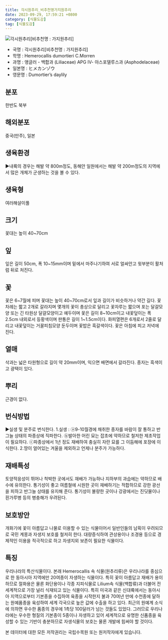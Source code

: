 ```yaml
---
title: 각시원추리_비추천명가지원추리
date: 2023-09-29, 17:59:21 +0800
category: [식물도감]
tag: [식물도감]
---
```




![각시원추리[비추천명 : 가지원추리]](http://www.nature.go.kr/fileUpload/plants/basic/Liliaceae/Hemerocallis/696/1_th2.JPG)
- 국명 : 각시원추리[비추천명 : 가지원추리]
- 학명 : Hemerocallis dumortieri C.Morren
- 과명 : 앵글러 - 백합과 (Liliaceae) APG Ⅳ- 아스포델루스과 (Asphodelaceae)
- 일본명 : ヒメカンゾウ
- 영문명 : Dumortier’s daylily


## 분포
한반도 북부
## 해외분포
중국(만주), 일본
## 생육환경
▶내륙의 경우는 해발 약 800m정도, 동해안 일원에서는 해발 약 200m정도의 지역에서 많은 개체가 군생하는 것을 볼 수 있다.
## 생육형
여러해살이풀
## 크기
꽃대는 높이 40~70cm
## 잎
잎은 길이 50cm, 폭 10~15mm이며 밑에서 마주나기하여 서로 얼싸안고 윗부분이 활처럼 뒤로 처진다.
## 꽃
꽃은 6~7월에 피며 꽃대는 높이 40~70cm로서 잎과 길이가 비슷하거나 약간 길다. 꽃차례는 짧고 2개로 갈라지며 몇개의 꽃이 총상으로 달리고 꽃자루는 짧으며 포는 달걀모양 또는 긴 타원상 달걀모양이고 예두이며 꽃은 길이 8~10cm이고 내꽃덮이는 폭 2.5cm 내외로서 등황색이며 판통은 길이 1~1.5cm이다. 화피열편은 6개로서 2줄로 달리고 내꽃덮이는 거꿀피침모양 둔두이며 꽃밥은 흑갈색이다. 꽃은 아침에 피고 저녁에 진다.
## 열매
삭과는 넓은 타원형으로 길이 약 20mm이며, 익으면 배면에서 갈라진다. 종자는 흑색이고 광택이 있다.
## 뿌리
근경이 없다.
## 번식방법
▶실생 및 분주로 번식한다. 1.실생 : ⓐ9-10월경에 채취한 종자를 바람이 잘 통하고 반그늘 상태의 파종상에 직파한다. ⓑ발아한 어린 묘는 잡초에 약하므로 철저한 제초작업이 필요하다. ⓒ파종상에서 1년 정도 재배하여 충실히 자란 묘를 그 이듬해에 포장에 이식한다. 2.땅이 얼어있는 겨울을 제외하고 언제나 분주가 가능하다.
## 재배특성
토양적응성이 뛰어나 척박한 곳에서도 재배가 가능하나 지하부의 과습에는 약하므로 배수에 유의한다. 통기성이 좋고 여름철에 시원한 곳이 재배하기는 적합하므로 강한 광선을 피하고 반그늘 상태를 유지해 준다. 통기성이 불량한 곳이나 강광에서는 진딧물이나 흰가루병 등의 병충해가 우려된다.
## 보호방안
개화기에 꽃이 아름답고 나물로 이용할 수 있는 식물이어서 일반인들의 남획이 우려되므로 국민 계몽과 자생지 보호를 철저히 한다. 대량증식하여 관상용이나 조경용 등으로 경제적인 이용을 적극적으로 하고 자생지외 보존이 필요한 식물이다.
## 특징
우리나라의 특산식물이다. 본래 Hemerocallis 속 식물(원추리류)은 우리나라를 중심으로 한 동아시아 지역에만 20여종이 자생하는 식물이다. 특히 꽃이 아름답고 재배가 용이하므로 절화용은 물론 화단용이나 각종 지피식물로 Lilium속 식물(백합류)과 더불어 전세계적으로 가장 널리 식재되고 있는 식물이다. 특히 미국과 같은 신대륙에서는 동아시아 지역으로부터 기본종을 수집하여 육종을 시작한지 불과 70여년 만에 수천종에 달하는 원예품종을 육성하여 세계 각국으로 높은 값에 수출을 하고 있다. 최근의 원예계 소식에 의하면 우수한 품종의 경우에 1촉당 100달러가 넘는 것들도 있었다. 그러므로 우리나라에는 우수한 형질의 기본종이 5종이나 자생하고 있어 세계적으로 유명한 신품종을 육성할 수 있는 기반이 충분하므로 자생식물의 보호는 물론 개발에 힘써야 할 것이다.






본 데이터에 대한 모든 저작권리는 국립수목원 또는 원저작자에게 있습니다.
